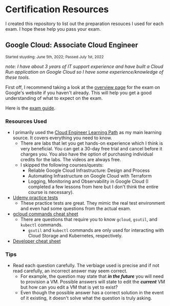 # Certification Resources

I created this repository to list out the preparation resouces I used for each exam. I hope these help you pass your exam.

## Google Cloud: Associate Cloud Engineer
<sup>Started stuyding: June 5th, 2022; Passed July 1st, 2022</sup>

*note: I have about 3 years of IT support experience and have built a Cloud Run application on Google Cloud so I have some experience/knowledge of these tools.*

First off, I recommend taking a look at the [overview page](https://cloud.google.com/training/cloud-infrastructure#cloud-engineer-learning-path) for the exam on Google's website if you haven't already. This will help you get a good understanding of what to expect on the exam.

Here is the [exam guide](https://cloud.google.com/certification/guides/cloud-engineer).

### Resources Used
* I primarily used the [Cloud Engineer Learning Path](https://www.cloudskillsboost.google/paths/11) as my main learning source. It covers everything you need to know.
  * There are labs that let you get hands-on experience which I think is very beneficial. You can get a 30-day free trial and cancel before it charges you. You also have the option of purchasing individual credits for the labs. The videos are always free.
  * I skipped the following courses/quests:
    * Reliable Google Cloud Infrastructure: Design and Process
    * Automating Infrastructure on Google Cloud with Terraform
    * Logging, Monitoring and Observability in Google Cloud (I completed a few lessons from here but I don't think the entire course is necessary).
* [Udemy practice tests](https://www.udemy.com/course/google-certified-associate-cloud-engineer-practice-exams-gcp/)
  * These practice tests are great. They mimic the real test environment and even had some questions from the actual exam. 
* [gcloud commands cheat sheet](https://cloud.google.com/sdk/docs/images/gcloud-cheat-sheet.pdf)
  * There are questions that require you to know `gcloud`, `gsutil`, and `kubectl` commands.
    * `gsutil` and `kubectl` commands are only used for interacting with Cloud Storage and Kubernetes, respectively. 
* [Developer cheat sheet](https://googlecloudcheatsheet.withgoogle.com/)

### Tips
* Read each question carefully. The verbiage used is precise and if not read carefully, an incorrect answer may seem correct. 
  * For example, the question may state that _**in the future**_ you will need to provision a VM. Possible answers will state to edit the _**current**_ VM but how can you edit a VM that is yet to exist?
  * Even though the possible answer has a correct solution in the event of it existing, it doesn't solve what the question is truly asking.
